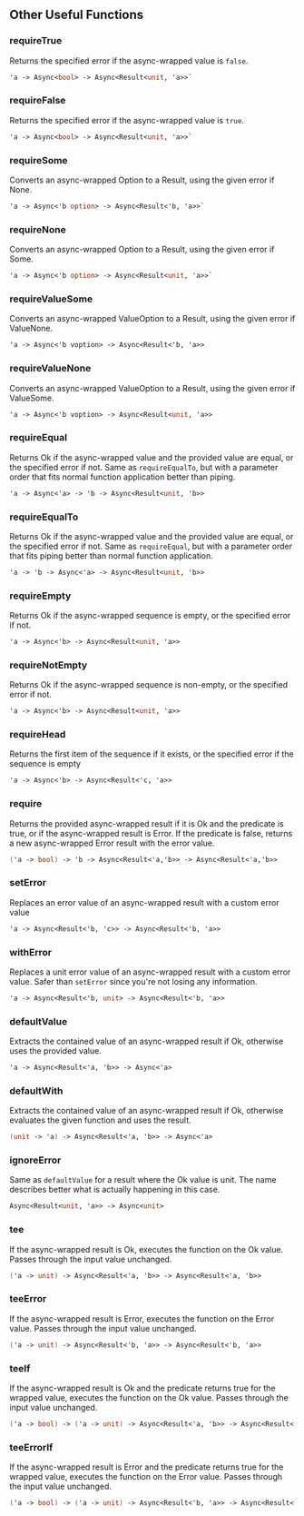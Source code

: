 ## Other Useful Functions


### requireTrue

Returns the specified error if the async-wrapped value is `false`.
```fsharp
'a -> Async<bool> -> Async<Result<unit, 'a>>`
```
### requireFalse

Returns the specified error if the async-wrapped value is `true`.
```fsharp
'a -> Async<bool> -> Async<Result<unit, 'a>>`
```

### requireSome

Converts an async-wrapped Option to a Result, using the given error if None.
```fsharp
'a -> Async<'b option> -> Async<Result<'b, 'a>>`
```
### requireNone

Converts an async-wrapped Option to a Result, using the given error if Some.

```fsharp
'a -> Async<'b option> -> Async<Result<unit, 'a>>`
```

### requireValueSome

Converts an async-wrapped ValueOption to a Result, using the given error if ValueNone.
```fsharp
'a -> Async<'b voption> -> Async<Result<'b, 'a>>
```

### requireValueNone

Converts an async-wrapped ValueOption to a Result, using the given error if ValueSome.

```fsharp
'a -> Async<'b voption> -> Async<Result<unit, 'a>>
```

### requireEqual

Returns Ok if the async-wrapped value and the provided value are equal, or the specified error if not. Same as `requireEqualTo`, but with a parameter order that fits normal function application better than piping.

```fsharp
'a -> Async<'a> -> 'b -> Async<Result<unit, 'b>>
```

### requireEqualTo

Returns Ok if the async-wrapped value and the provided value are equal, or the specified error if not. Same as `requireEqual`, but with a parameter order that fits piping better than normal function application.

```fsharp
'a -> 'b -> Async<'a> -> Async<Result<unit, 'b>>
```

### requireEmpty

Returns Ok if the async-wrapped sequence is empty, or the specified error if not.

```fsharp
'a -> Async<'b> -> Async<Result<unit, 'a>>
```

### requireNotEmpty

Returns Ok if the async-wrapped sequence is non-empty, or the specified error if not.

```fsharp
'a -> Async<'b> -> Async<Result<unit, 'a>>
```


### requireHead

Returns the first item of the sequence if it exists, or the specified error if the sequence is empty

```fsharp
'a -> Async<'b> -> Async<Result<'c, 'a>>
```

### require

Returns the provided async-wrapped result if it is Ok and the predicate is true, or if the async-wrapped result is Error.
If the predicate is false, returns a new async-wrapped Error result with the error value.

```fsharp
('a -> bool) -> 'b -> Async<Result<'a,'b>> -> Async<Result<'a,'b>>
```

### setError

Replaces an error value of an async-wrapped result with a custom error value

```fsharp
'a -> Async<Result<'b, 'c>> -> Async<Result<'b, 'a>>
```

### withError

Replaces a unit error value of an async-wrapped result with a custom error value. Safer than `setError` since you're not losing any information.

```fsharp
'a -> Async<Result<'b, unit> -> Async<Result<'b, 'a>>
```

### defaultValue

Extracts the contained value of an async-wrapped result if Ok, otherwise uses the provided value.

```fsharp
'a -> Async<Result<'a, 'b>> -> Async<'a>
```

### defaultWith

Extracts the contained value of an async-wrapped result if Ok, otherwise evaluates the given function and uses the result.

```fsharp
(unit -> 'a) -> Async<Result<'a, 'b>> -> Async<'a>
```

### ignoreError

Same as `defaultValue` for a result where the Ok value is unit. The name describes better what is actually happening in this case.

```fsharp
Async<Result<unit, 'a>> -> Async<unit>
```

### tee
If the async-wrapped result is Ok, executes the function on the Ok value. Passes through the input value unchanged.

```fsharp
('a -> unit) -> Async<Result<'a, 'b>> -> Async<Result<'a, 'b>>
```

### teeError

If the async-wrapped result is Error, executes the function on the Error value. Passes through the input value unchanged.

```fsharp
('a -> unit) -> Async<Result<'b, 'a>> -> Async<Result<'b, 'a>>
```

### teeIf

If the async-wrapped result is Ok and the predicate returns true for the wrapped value, executes the function on the Ok value. Passes through the input value unchanged.

```fsharp
('a -> bool) -> ('a -> unit) -> Async<Result<'a, 'b>> -> Async<Result<'a, 'b>>
```

### teeErrorIf

If the async-wrapped result is Error and the predicate returns true for the wrapped value, executes the function on the Error value. Passes through the input value unchanged.

```fsharp
('a -> bool) -> ('a -> unit) -> Async<Result<'b, 'a>> -> Async<Result<'b, 'a>>
```

